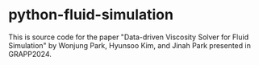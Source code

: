# python-fluid-simulation

This is source code for the paper "Data-driven Viscosity Solver for Fluid Simulation" by Wonjung Park, Hyunsoo Kim, and Jinah Park presented in GRAPP2024.

